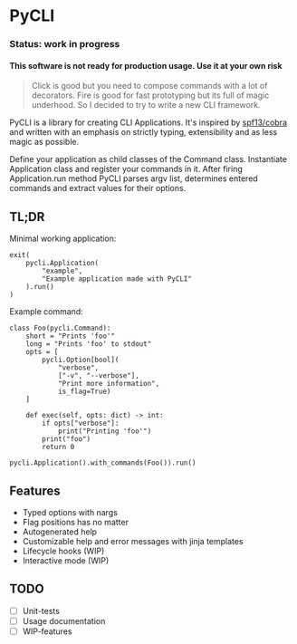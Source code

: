 # PyCLI

### Status: work in progress
#### This software is not ready for production usage. Use it at your own risk



> Click is good but you need to compose commands with a lot of decorators. Fire is good for fast prototyping but its full of magic underhood. So I decided to try to write a new CLI framework. 

PyCLI is a library for creating CLI Applications. It's inspired by [spf13/cobra](https://github.com/spf13/cobra) and written with an emphasis on strictly typing, extensibility and as less magic as possible.

Define your application as child classes of the Command class. Instantiate Application class and register your commands in it. After firing Application.run method PyCLI parses argv list, determines entered commands and extract values for their options.

## TL;DR

Minimal working application:

```python3
exit(
    pycli.Application(
        "example", 
        "Example application made with PyCLI"
    ).run()
)
```

Example command:

```python3
class Foo(pycli.Command):
    short = "Prints 'foo'"
    long = "Prints 'foo' to stdout"
    opts = [
        pycli.Option[bool](
            "verbose", 
            ["-v", "--verbose"], 
            "Print more information", 
            is_flag=True)
    ]

    def exec(self, opts: dict) -> int:
        if opts["verbose"]:
            print("Printing 'foo'")
        print("foo")
        return 0

pycli.Application().with_commands(Foo()).run()
```

## Features

* Typed options with nargs
* Flag positions has no matter
* Autogenerated help
* Customizable help and error messages with jinja templates
* Lifecycle hooks (WIP)
* Interactive mode (WIP)

## TODO

- [ ] Unit-tests
- [ ] Usage documentation
- [ ] WIP-features